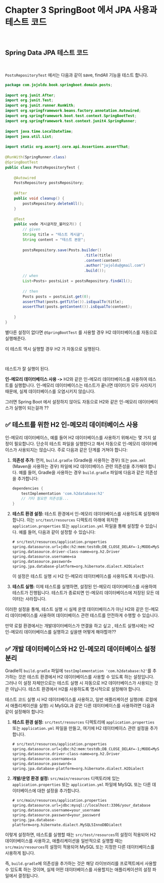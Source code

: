 # Chapter 3 SpringBoot 에서 JPA 사용과 테스트 코드

<figure><img src="../.gitbook/assets/스크린샷 2023-11-21 오후 10.46.08.png" alt="" width="375"><figcaption></figcaption></figure>



## Spring Data JPA 테스트 코드

<figure><img src="../.gitbook/assets/스크린샷 2023-11-21 오후 10.50.42.png" alt="" width="375"><figcaption></figcaption></figure>

`PostsRepositoryTest` 에서는 다음과 같이 save, findAll 기능을 테스트 합니다.



```java
package com.jojoldu.book.springboot.domain.posts;

import org.junit.After;
import org.junit.Test;
import org.junit.runner.RunWith;
import org.springframework.beans.factory.annotation.Autowired;
import org.springframework.boot.test.context.SpringBootTest;
import org.springframework.test.context.junit4.SpringRunner;

import java.time.LocalDateTime;
import java.util.List;

import static org.assertj.core.api.Assertions.assertThat;

@RunWith(SpringRunner.class)
@SpringBootTest
public class PostsRepositoryTest {

    @Autowired
    PostsRepository postsRepository;
    
    @After
    public void cleanup() {
        postsRepository.deleteAll();
    }
    
    @Test
    public vode 게시글저장_불러오기() {
        // given
        String title = "테스트 게시글";
        String content = "테스트 본문";
        
        postsRepository.save(Posts.builder()
                                    .title(title)
                                    .content(content)
                                    .author("jojoldu@gmail.com")
                                    .build());
        // when
        List<Posts> postsList = postsRepository.findAll();
        
        // then
        Posts posts = postsList.get(0);
        assertThat(posts.getTitle()).isEqualTo(title);
        assertThat(posts.getContent()).isEqualTo(content);
        
    }
}
```



별다른 설정이 없다면 `@SpringBootTest` 를 사용할 경우 H2 데이터베이스를 자동으로 실행해준다.

이 테스트 역시 실행할 경우 H2 가 자동으로 실행된다.

<figure><img src="../.gitbook/assets/스크린샷 2023-11-21 오후 11.18.48.png" alt="" width="375"><figcaption></figcaption></figure>

테스트가 잘 실행이 된다.

**인-메모리 데이터베이스 사용 ->** H2와 같은 인-메모리 데이터베이스를 사용하여 테스트를 실행합니다. 인-메모리 데이터베이스는 테스트가 끝나면 데이터가 모두 사라지기 때문에, 실제 데이터베이스를 오염시키지 않습니다.

그러면 Spring Boot 에서 설정하지 않아도 자동으로 H2와 같은 인-메모리 데이터베이스가 실행이 되는걸까 ??

## ✅ 테스트를 위한 H2 인-메모리 데이터베이스 사용

인-메모리 데이터베이스, 예를 들어 H2 데이터베이스를 사용하기 위해서는 몇 가지 설정이 필요합니다. 단순히 테스트 파일을 실행한다고 해서 자동으로 인-메모리 데이터베이스가 사용되지는 않습니다. 주로 다음과 같은 단계를 거쳐야 합니다:

1.  **의존성 추가:** 먼저, `build.gradle` (Gradle을 사용하는 경우) 또는 `pom.xml` (Maven을 사용하는 경우) 파일에 H2 데이터베이스 관련 의존성을 추가해야 합니다. 예를 들어, Gradle을 사용하는 경우 `build.gradle` 파일에 다음과 같은 의존성을 추가합니다:

    ```gradle
    dependencies {
        testImplementation 'com.h2database:h2'
        // 기타 필요한 의존성들...
    }
    ```
2.  **테스트 환경 설정:** 테스트 환경에서 인-메모리 데이터베이스를 사용하도록 설정해야 합니다. 이는 `src/test/resources` 디렉토리 아래에 위치한 `application.properties` 또는 `application.yml` 파일을 통해 설정할 수 있습니다. 예를 들어, 다음과 같이 설정할 수 있습니다:

    ```properties
    # src/test/resources/application.properties
    spring.datasource.url=jdbc:h2:mem:testdb;DB_CLOSE_DELAY=-1;MODE=MySQL
    spring.datasource.driver-class-name=org.h2.Driver
    spring.datasource.username=sa
    spring.datasource.password=
    spring.jpa.database-platform=org.hibernate.dialect.H2Dialect
    ```

    이 설정은 테스트 실행 시 H2 인-메모리 데이터베이스를 사용하도록 지시합니다.
3. **테스트 실행:** 이제 테스트를 실행하면, 설정된 인-메모리 데이터베이스를 사용하여 테스트가 진행됩니다. 테스트가 종료되면 인-메모리 데이터베이스에 저장된 모든 데이터는 사라집니다.

이러한 설정을 통해, 테스트 실행 시 실제 운영 데이터베이스가 아닌 H2와 같은 인-메모리 데이터베이스를 사용하여 데이터베이스 관련 테스트를 안전하게 수행할 수 있습니다.



만약 로컬 환경에서는 개발데이터베이스가 연결을 하고 싶고 , 테스트 실행시에는 H2 인-메모리 데이터베이스를 실행하고 싶을땐 어떻게 해야할까??

## ✅ 개발 데이터베이스와 H2 인-메모리 데이터베이스 설정 분리

Gradle의 `build.gradle` 파일에 `testImplementation 'com.h2database:h2'`를 추가하는 것은 테스트 환경에서 H2 데이터베이스를 사용할 수 있도록 하는 설정입니다. 그러나 이 설정 자체만으로는 테스트 실행 시 자동으로 H2 데이터베이스가 사용되는 것은 아닙니다. 테스트 환경에서 H2를 사용하도록 명시적으로 설정해야 합니다.

테스트 코드 실행 시 H2 데이터베이스를 사용하고, 일반 애플리케이션 실행(예: 로컬에서 애플리케이션을 실행) 시 MySQL과 같은 다른 데이터베이스를 사용하려면 다음과 같이 설정해야 합니다:

1.  **테스트 환경 설정:** `src/test/resources` 디렉토리에 `application.properties` 또는 `application.yml` 파일을 만들고, 여기에 H2 데이터베이스 관련 설정을 추가합니다.

    ```properties
    # src/test/resources/application.properties
    spring.datasource.url=jdbc:h2:mem:testdb;DB_CLOSE_DELAY=-1;MODE=MySQL
    spring.datasource.driver-class-name=org.h2.Driver
    spring.datasource.username=sa
    spring.datasource.password=
    spring.jpa.database-platform=org.hibernate.dialect.H2Dialect
    ```
2.  **개발/운영 환경 설정:** `src/main/resources` 디렉토리에 있는 `application.properties` 또는 `application.yml` 파일에 MySQL 또는 다른 데이터베이스에 대한 설정을 추가합니다.

    ```properties
    # src/main/resources/application.properties
    spring.datasource.url=jdbc:mysql://localhost:3306/your_database
    spring.datasource.username=your_username
    spring.datasource.password=your_password
    spring.jpa.database-platform=org.hibernate.dialect.MySQL5InnoDBDialect
    ```

이렇게 설정하면, 테스트를 실행할 때는 `src/test/resources`의 설정이 적용되어 H2 데이터베이스를 사용하고, 애플리케이션을 일반적으로 실행할 때는 `src/main/resources`의 설정이 적용되어 MySQL 또는 지정한 다른 데이터베이스를 사용하게 됩니다.

즉, `build.gradle`에 의존성을 추가하는 것은 해당 라이브러리를 프로젝트에서 사용할 수 있도록 하는 것이며, 실제 어떤 데이터베이스를 사용할지는 애플리케이션의 설정 파일에서 결정됩니다.

